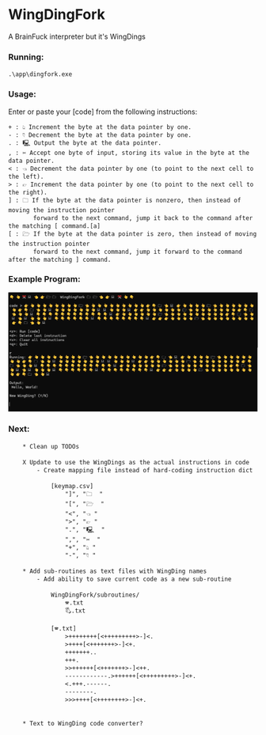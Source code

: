 # WingDingFork
A BrainFuck interpreter but it's WingDings

### Running:
```
.\app\dingfork.exe
```

### Usage:
Enter or paste your [code] from the following instructions:
```
+ : 👆︎ Increment the byte at the data pointer by one.
- : 👇︎ Decrement the byte at the data pointer by one.
. : 🖳 Output the byte at the data pointer.
, : ✂ Accept one byte of input, storing its value in the byte at the data pointer.
< : 👈︎ Decrement the data pointer by one (to point to the next cell to the left).
> : 👉︎ Increment the data pointer by one (to point to the next cell to the right).
] : 🗀 If the byte at the data pointer is nonzero, then instead of moving the instruction pointer
       forward to the next command, jump it back to the command after the matching [ command.[a]
[ : 🗁 If the byte at the data pointer is zero, then instead of moving the instruction pointer
       forward to the next command, jump it forward to the command after the matching ] command.
```

### Example Program:

![Hello World](./ref/example.png)

### Next:
        * Clean up TODOs
        
        X Update to use the WingDings as the actual instructions in code
            - Create mapping file instead of hard-coding instruction dict

                [keymap.csv]
                    "]", "🗀  "
                    "[", "🗁  "
                    "<", "👈︎ "
                    ">", "👉︎ "
                    ".", "🖳  "
                    ",", "✂  "
                    "+", "👆︎ "
                    "-", "👇︎ "
            
        * Add sub-routines as text files with WingDing names
            - Add ability to save current code as a new sub-routine

                WingDingFork/subroutines/
                    🕿.txt
                    🖏.txt
                    
                [🕿.txt]
                    >++++++++[<+++++++++>-]<.
                    >++++[<+++++++>-]<+.
                    +++++++..
                    +++.
                    >>++++++[<+++++++>-]<++.
                    ------------.>++++++[<+++++++++>-]<+.
                    <.+++.------.
                    --------.
                    >>>++++[<++++++++>-]<+.
            

        * Text to WingDing code converter?
